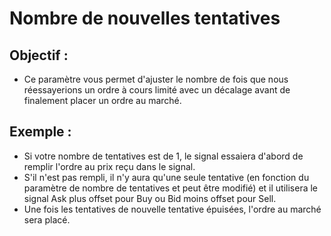 # **Nombre de nouvelles tentatives**

## Objectif : 

- Ce paramètre vous permet d'ajuster le nombre de fois que nous réessayerions un ordre à cours limité avec un décalage avant de finalement placer un ordre au marché.

## Exemple :

- Si votre nombre de tentatives est de 1, le signal essaiera d'abord de remplir l'ordre au prix reçu dans le signal. 
- S'il n'est pas rempli, il n'y aura qu'une seule tentative (en fonction du paramètre de nombre de tentatives et peut être modifié) et il utilisera le signal Ask plus offset pour Buy ou Bid moins offset pour Sell. 
- Une fois les tentatives de nouvelle tentative épuisées, l'ordre au marché sera placé.
